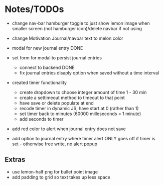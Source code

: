 # Notes/TODOs

* change nav-bar hamburger toggle to just show lemon image when smaller screen (not hamburger icon)/delete navbar if not using
* change Motivation Journal/navbar text to melon color
* modal for new journal entry DONE
* set form for modal to persist journal entries
  - connect to backend DONE
  - fix journal entries disaply option when saved without a time interval
* created timer functionality
  - create dropdown to choose integer amount of time 1 - 30 min
  - create a settimeout method to timeout to that point
  - have save or delete populate at end
  - recode timer in dynamic JS, have start at 0 (rather than 1)
  - set timer back to minutes (60000 milleseconds = 1 minute)
  - add seconds to timer

* add red color to alert when journal entry does not save

* add option to journal entry where timer alert ONLY goes off if timer is set - otherwise free write, no alert popup


## Extras
* use lemon-half png for bullet point image
* add padding to grid so text takes up less space
